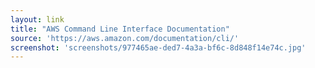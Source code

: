 ```yaml
---
layout: link
title: "AWS Command Line Interface Documentation"
source: 'https://aws.amazon.com/documentation/cli/'
screenshot: 'screenshots/977465ae-ded7-4a3a-bf6c-8d848f14e74c.jpg'
---
```


